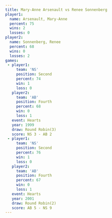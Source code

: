 ```yaml
---
title: Mary-Anne Arsenault vs Renee Sonnenberg
player1:                    
  name: Arsenault, Mary-Anne
  percent: 75               
  wins: 2                   
  losses: 0                 
player2:                    
  name: Sonnenberg, Renee   
  percent: 68               
  wins: 0                   
  losses: 2                 
games:
 - player1:          
     team: 'NS'      
     position: Second
     percent: 74     
     win: 1          
     loss: 0         
   player2:          
     team: 'AB'      
     position: Fourth
     percent: 68     
     win: 0          
     loss: 1         
   event: Hearts       
   year: 1999          
   draw: Round Robin(3)
   score: NS 3 - AB 2  
 - player1:          
     team: 'NS'      
     position: Second
     percent: 76     
     win: 1          
     loss: 0         
   player2:          
     team: 'AB'      
     position: Fourth
     percent: 67     
     win: 0          
     loss: 1         
   event: Hearts       
   year: 2001          
   draw: Round Robin(2)
   score: AB 5 - NS 9  
---
```

